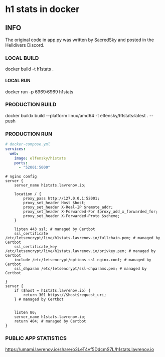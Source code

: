# h1 stats in docker

## INFO

The original code in app.py was written by SacredSky and posted in the Helldivers Discord.

### LOCAL BUILD

docker build -t h1stats .

#### LOCAL RUN

docker run -p 6969:6969 h1stats

### PRODUCTION BUILD

docker buildx build --platform linux/amd64 -t elfensky/h1stats:latest . --push

### PRODUCTION RUN

```yaml
# docker-compose.yml
services:
  web:
    image: elfensky/h1stats
    ports:
      - "52001:5000"
```

```nginx
# nginx config
server {
    server_name h1stats.lavrenov.io;

    location / {
        proxy_pass http://127.0.0.1:52001;
        proxy_set_header Host $host;
        proxy_set_header X-Real-IP $remote_addr;
        proxy_set_header X-Forwarded-For $proxy_add_x_forwarded_for;
        proxy_set_header X-Forwarded-Proto $scheme;
    }

    listen 443 ssl; # managed by Certbot
    ssl_certificate /etc/letsencrypt/live/h1stats.lavrenov.io/fullchain.pem; # managed by Certbot
    ssl_certificate_key /etc/letsencrypt/live/h1stats.lavrenov.io/privkey.pem; # managed by Certbot
    include /etc/letsencrypt/options-ssl-nginx.conf; # managed by Certbot
    ssl_dhparam /etc/letsencrypt/ssl-dhparams.pem; # managed by Certbot

}
server {
    if ($host = h1stats.lavrenov.io) {
        return 301 https://$host$request_uri;
    } # managed by Certbot


    listen 80;
    server_name h1stats.lavrenov.io;
    return 404; # managed by Certbot
}
```

### PUBLIC APP STATISTICS

https://umami.lavrenov.io/share/o3LeT4vf5DdcmS7L/h1stats.lavrenov.io
